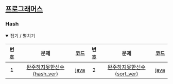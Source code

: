 [프로그래머스](https://programmers.co.kr)
-----------------------------------------


### Hash

<details open> <summary> 접기 / 펼치기 </summary>

| 번호 | 문제                                                                                        | 코드                   | 번호 | 문제                                                                                       | 코드                   |
|:----:|:-------------------------------------------------------------------------------------------:|:----------------------:|:----:|:------------------------------------------------------------------------------------------:|:----------------------:|
|  1   |            [완주하지못한선수(hash_ver)](https://programmers.co.kr/learn/courses/30/lessons/42576)            | [java](src/hash/완주하지못한선수_hash.java)  |  2   |    [완주하지못한선수(sort_ver)](https://programmers.co.kr/learn/courses/30/lessons/42576)     | [java](src/hash/완주하지못한선수_sort.java)  |

</details>
